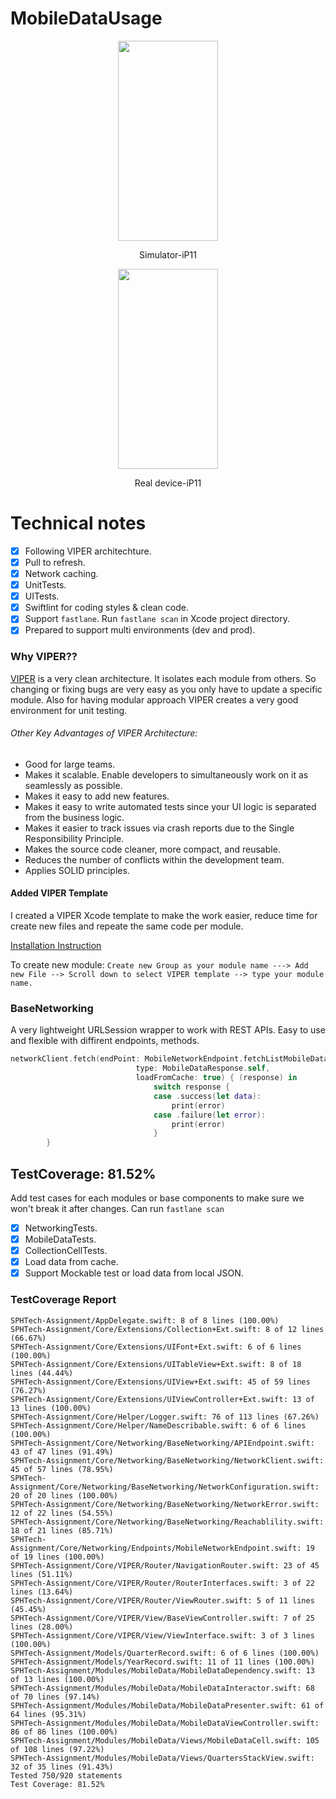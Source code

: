 # MobileDataUsage
<p align="center">
  <img width="160" height="320" src="videos/Simulator-iPhone11.gif"/>
</p>
<p align="center"> Simulator-iP11 </p>

<p align="center">
  <img width="160" height="320" src="videos/read-device-ip11.gif"/>
</p>
<p align="center"> Real device-iP11 </p>

# Technical notes
- [x] Following VIPER architechture.
- [x] Pull to refresh.
- [x] Network caching.
- [x] UnitTests.
- [x] UITests.
- [x] Swiftlint for coding styles & clean code.
- [x] Support `fastlane`. Run `fastlane scan` in Xcode project directory.
- [x] Prepared to support multi environments (dev and prod).

### Why VIPER??
[VIPER](https://medium.com/@smalam119/viper-design-pattern-for-ios-application-development-7a9703902af6) is a very clean architecture. It isolates each module from others. So changing or fixing bugs are very easy as you only have to update a specific module. Also for having modular approach VIPER creates a very good environment for unit testing.

###### Other Key Advantages of VIPER Architecture:
- Good for large teams.
- Makes it scalable. Enable developers to simultaneously work on it as seamlessly as possible.
- Makes it easy to add new features.
- Makes it easy to write automated tests since your UI logic is separated from the business logic.
- Makes it easier to track issues via crash reports due to the Single Responsibility Principle.
- Makes the source code cleaner, more compact, and reusable.
- Reduces the number of conflicts within the development team.
- Applies SOLID principles.

#### Added VIPER Template
I created a VIPER Xcode template to make the work easier, reduce time for create new files and repeate the same code per module.

[Installation Instruction](https://github.com/m-rec/524ad38f766143bd5e1f804e231ba7a3b8877ce6/tree/master/XCode%20Templates)

To create new module: `Create new Group as your module name ---> Add new File --> Scroll down to select VIPER template --> type your module name.`

### BaseNetworking
A very lightweight URLSession wrapper to work with REST APIs. Easy to use and flexible with diffirent endpoints, methods.

```swift
networkClient.fetch(endPoint: MobileNetworkEndpoint.fetchListMobileData(limit: 20, offset: 20),
                            type: MobileDataResponse.self,
                            loadFromCache: true) { (response) in
                                switch response {
                                case .success(let data):
                                    print(error)
                                case .failure(let error):
                                    print(error)
                                }
        }
```



 ## TestCoverage: 81.52%

Add test cases for each modules or base components to make sure we won't break it after changes. Can run `fastlane scan` 
- [x] NetworkingTests.
- [x] MobileDataTests.
- [x] CollectionCellTests.
- [x] Load data from cache.
- [x] Support Mockable test or load data from local JSON.

### TestCoverage Report
```
SPHTech-Assignment/AppDelegate.swift: 8 of 8 lines (100.00%)
SPHTech-Assignment/Core/Extensions/Collection+Ext.swift: 8 of 12 lines (66.67%)
SPHTech-Assignment/Core/Extensions/UIFont+Ext.swift: 6 of 6 lines (100.00%)
SPHTech-Assignment/Core/Extensions/UITableView+Ext.swift: 8 of 18 lines (44.44%)
SPHTech-Assignment/Core/Extensions/UIView+Ext.swift: 45 of 59 lines (76.27%)
SPHTech-Assignment/Core/Extensions/UIViewController+Ext.swift: 13 of 13 lines (100.00%)
SPHTech-Assignment/Core/Helper/Logger.swift: 76 of 113 lines (67.26%)
SPHTech-Assignment/Core/Helper/NameDescribable.swift: 6 of 6 lines (100.00%)
SPHTech-Assignment/Core/Networking/BaseNetworking/APIEndpoint.swift: 43 of 47 lines (91.49%)
SPHTech-Assignment/Core/Networking/BaseNetworking/NetworkClient.swift: 45 of 57 lines (78.95%)
SPHTech-Assignment/Core/Networking/BaseNetworking/NetworkConfiguration.swift: 20 of 20 lines (100.00%)
SPHTech-Assignment/Core/Networking/BaseNetworking/NetworkError.swift: 12 of 22 lines (54.55%)
SPHTech-Assignment/Core/Networking/BaseNetworking/Reachablility.swift: 18 of 21 lines (85.71%)
SPHTech-Assignment/Core/Networking/Endpoints/MobileNetworkEndpoint.swift: 19 of 19 lines (100.00%)
SPHTech-Assignment/Core/VIPER/Router/NavigationRouter.swift: 23 of 45 lines (51.11%)
SPHTech-Assignment/Core/VIPER/Router/RouterInterfaces.swift: 3 of 22 lines (13.64%)
SPHTech-Assignment/Core/VIPER/Router/ViewRouter.swift: 5 of 11 lines (45.45%)
SPHTech-Assignment/Core/VIPER/View/BaseViewController.swift: 7 of 25 lines (28.00%)
SPHTech-Assignment/Core/VIPER/View/ViewInterface.swift: 3 of 3 lines (100.00%)
SPHTech-Assignment/Models/QuarterRecord.swift: 6 of 6 lines (100.00%)
SPHTech-Assignment/Models/YearRecord.swift: 11 of 11 lines (100.00%)
SPHTech-Assignment/Modules/MobileData/MobileDataDependency.swift: 13 of 13 lines (100.00%)
SPHTech-Assignment/Modules/MobileData/MobileDataInteractor.swift: 68 of 70 lines (97.14%)
SPHTech-Assignment/Modules/MobileData/MobileDataPresenter.swift: 61 of 64 lines (95.31%)
SPHTech-Assignment/Modules/MobileData/MobileDataViewController.swift: 86 of 86 lines (100.00%)
SPHTech-Assignment/Modules/MobileData/Views/MobileDataCell.swift: 105 of 108 lines (97.22%)
SPHTech-Assignment/Modules/MobileData/Views/QuartersStackView.swift: 32 of 35 lines (91.43%)
Tested 750/920 statements
Test Coverage: 81.52%
```
 

